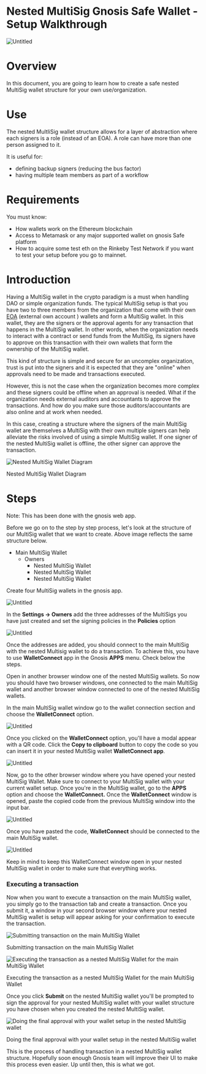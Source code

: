 # Nested MultiSig Gnosis Safe Wallet - Setup Walkthrough

![Untitled](pictures/Untitled.png)

# Overview

In this document, you are going to learn how to create a safe nested MultiSig wallet structure for your own use/organization. 

# Use

The nested MultliSig wallet structure allows for a layer of abstraction where each signers is a role (instead of an EOA). A role can have more than one person assigned to it.

It is useful for:

- defining backup signers (reducing the bus factor)
- having multiple team members as part of a workflow

# Requirements

You must know:

- How wallets work on the Ethereum blockchain
- Access to Metamask or any major supported wallet on gnosis Safe platform
- How to acquire some test eth on the Rinkeby Test Network if you want to test your setup before you go to mainnet.

# Introduction

Having a MultiSig wallet in the crypto paradigm is a must when handling DAO or simple organization funds. The typical MultiSig setup is that you have two to three members from the organization that come with their own [EOA](https://blog.gnosis.pm/breaking-down-ethereum-wallets-options-2162b41477d7) (external own account ) wallets and form a MultiSig wallet. In this wallet, they are the signers or the approval agents for any transaction that happens in the MultiSig wallet. In other words, when the organization needs to interact with a contract or send funds from the MultiSig, its signers have to approve on this transaction with their own wallets that form the ownership of the MultiSig wallet. 

This kind of structure is simple and secure for an uncomplex organization, trust is put into the signers and it is expected that they are "online" when approvals need to be made and transactions executed. 

However, this is not the case when the organization becomes more complex and these signers could be offline when an approval is needed. What if the organization needs external auditors and accountants to approve the transactions. And how do you make sure those auditors/accountants are also online and at work when needed. 

In this case, creating a structure where the signers of the main MultiSig wallet are themselves a MultiSig with their own multiple signers can help alleviate the risks involved of using a simple MultiSig wallet. If one signer of the nested MultiSig wallet is offline, the other signer can approve the transaction.

![Nested MultiSig Wallet Diagram](pictures/NestedMultiSig.jpg)

Nested MultiSig Wallet Diagram

# Steps

Note: This has been done with the gnosis web app.

Before we go on to the step by step process, let's look at the structure of our MultiSig wallet that we want to create. Above image reflects the same structure below. 

- Main MultiSig Wallet
    - Owners
        - Nested MultiSig Wallet
        - Nested MultiSig Wallet
        - Nested MultiSig Wallet

Create four MultiSig wallets in the gnosis app. 

![Untitled](pictures/Untitled%201.png)

In the **Settings → Owners** add the three addresses of the MultiSigs you have just created and set the signing policies in the **Policies** option

![Untitled](pictures/Untitled%202.png)

Once the addresses are added, you should connect to the main MultiSig with the nested Multisig wallet to do a transaction. To achieve this, you have to use **WalletConnect** app in the Gnosis **APPS** menu. Check below the steps.

Open in another browser window one of the nested MultiSig wallets. So now you should have two browser windows, one connected to the main MultiSig wallet and another browser window connected to one of the nested MultiSig wallets. 

In the main MultiSig wallet window go to the wallet connection section and choose the **WalletConnect** option. 

![Untitled](pictures/Untitled%203.png)

Once you clicked on the **WalletConnect** option, you'll have a modal appear with a QR code. Click the **Copy to clipboard** button to copy the code so you can insert it in your nested MultiSig wallet **WalletConnect app**. 

![Untitled](pictures/Untitled%204.png)

Now, go to the other browser window where you have opened your nested MultiSig Wallet. Make sure to connect to your MultiSig wallet with your current wallet setup. Once you're in the MultiSig wallet, go to the **APPS** option and choose the **WalletConnect.** Once the **WalletConnect** window is opened, paste the copied code from the previous MultiSig window into the input bar. 

![Untitled](pictures/Untitled%205.png)

Once you have pasted the code, **WalletConnect** should be connected to the main MultiSig wallet. 

![Untitled](pictures/Untitled%206.png)

Keep in mind to keep this WalletConnect window open in your nested MultiSig wallet in order to make sure that everything works. 

### Executing a transaction

Now when you want to execute a transaction on the main MultiSig wallet, you simply go to the transaction tab and create a transaction. Once you submit it, a window in your second browser window where your nested MultiSig wallet is setup will appear asking for your confirmation to execute the transaction. 

![Submitting transaction on the main MultiSig Wallet](pictures/Untitled%207.png)

Submitting transaction on the main MultiSig Wallet

![Executing the transaction as a nested MultiSig Wallet for the main MultiSig Wallet](pictures/Untitled%208.png)

Executing the transaction as a nested MultiSig Wallet for the main MultiSig Wallet

Once you click **Submit** on the nested MultiSig wallet you'll be prompted to sign the approval for your nested MultiSig wallet with your wallet structure you have chosen when you created the nested MultiSig wallet.  

![Doing the final approval with your wallet setup in the nested MultiSig wallet](pictures/Untitled%209.png)

Doing the final approval with your wallet setup in the nested MultiSig wallet

This is the process of handling transaction in a nested MultiSig wallet structure. Hopefully soon enough Gnosis team will improve their UI to make this process even easier. Up until then, this is what we got.